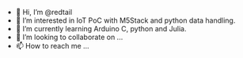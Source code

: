 - 👋 Hi, I’m @redtail
- 👀 I’m interested in IoT PoC with M5Stack and python data handling.
- 🌱 I’m currently learning Arduino C, python and Julia.
- 💞️ I’m looking to collaborate on ...
- 📫 How to reach me ...

<!---
redtail/redtail is a ✨ special ✨ repository because its `README.md` (this file) appears on your GitHub profile.
You can click the Preview link to take a look at your changes.
--->
